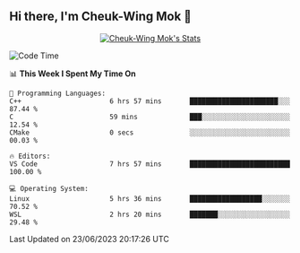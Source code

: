 ## Hi there, I'm Cheuk-Wing Mok 👋

<!--
**mozro0327/mozro0327** is a ✨ _special_ ✨ repository because its `README.md` (this file) appears on your GitHub profile.

Here are some ideas to get you started:

- 🔭 I’m currently working on ...
- 🌱 I’m currently learning ...
- 👯 I’m looking to collaborate on ...
- 🤔 I’m looking for help with ...
- 💬 Ask me about ...
- 📫 How to reach me: ...
- 😄 Pronouns: ...
- ⚡ Fun fact: ...
-->

<p align="center">
  <a href="https://github.com/mozro0327" class="rich-diff-level-one">
    <img src="https://github-readme-stats.vercel.app/api?username=mozro0327&title_color=333&text_color=777" alt="Cheuk-Wing Mok's Stats" >
    <!-- &hide=issues
    <img src="https://github-readme-stats.vercel.app/api?username=mozro0327&hide=issues&title_color=333&text_color=777" alt="Cheuk-Wing Mok's Stats" >
    -->
  </a>
</p>

<!--START_SECTION:waka-->
![Code Time](http://img.shields.io/badge/Code%20Time-1%2C656%20hrs%2053%20mins-blue)

📊 **This Week I Spent My Time On** 

```text
💬 Programming Languages: 
C++                      6 hrs 57 mins       ██████████████████████░░░   87.44 % 
C                        59 mins             ███░░░░░░░░░░░░░░░░░░░░░░   12.54 % 
CMake                    0 secs              ░░░░░░░░░░░░░░░░░░░░░░░░░   00.03 % 

🔥 Editors: 
VS Code                  7 hrs 57 mins       █████████████████████████   100.00 % 

💻 Operating System: 
Linux                    5 hrs 36 mins       ██████████████████░░░░░░░   70.52 % 
WSL                      2 hrs 20 mins       ███████░░░░░░░░░░░░░░░░░░   29.48 % 
```


 Last Updated on 23/06/2023 20:17:26 UTC
<!--END_SECTION:waka-->

